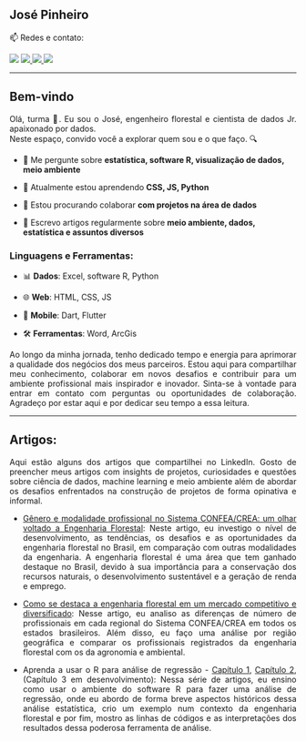 <h2 colors="red">José Pinheiro</h2>

<p>📫 Redes e contato:</p>
<a href="mailto:contato.jlvp000@gmail.com?body=%22Ol%C3%A1,%20estou%20entrando%20em%20contato%20para...%22">
  <img src="https://img.shields.io/badge/-Gmail-db4a39?style=flat-square&logo=Gmail&logoColor=white&link=mailto:contato.jlvp000@gmail.com?body=%22Ol%C3%A1,%20estou%20entrando%20em%20contato%20para...%22"/></a>
<a href="https://linkedin.com/in/jlvp000/">
  <img src="https://img.shields.io/badge/-Linkedin-0e76a8?style=flat-square&logo=Linkedin&logoColor=white&link=https://linkedin.com/in/jlvp000/">
</a>
<a href="https://medium.com/@jlvp000">
  <img src="https://img.shields.io/badge/-Medium-000?style=flat-square&logo=Medium&logoColor=white&link=https://medium.com/@jlvp000">
</a>
<a href="https://github.com/jlvp000/">
  <img src="https://img.shields.io/badge/-Github-000?style=flat-square&logo=Github&logoColor=white&link=https://github.com/jlvp000/">
</a>

--------------------------------------------------
<h2>Bem-vindo</h2>

<p align="justify">Olá, turma 👋. Eu sou o José, engenheiro florestal e cientista de dados Jr. apaixonado por dados. <br/> Neste espaço, convido você a explorar quem sou e o que faço. 🔍</p>

- 💬 Me pergunte sobre **estatística, software R, visualização de dados, meio ambiente**
  
- 🌱 Atualmente estou aprendendo **CSS, JS, Python**

- 👯 Estou procurando colaborar **com projetos na área de dados**

- 📝 Escrevo artigos regularmente sobre **meio ambiente, dados, estatística e assuntos diversos**

<h3 align="left">Linguagens e Ferramentas:</h3>

- 📊 **Dados**: Excel, software R, Python

- 🌐 **Web**: HTML, CSS, JS

- 📱  **Mobile**: Dart, Flutter

- 🛠️ **Ferramentas**: Word, ArcGis

<p align="justify">Ao longo da minha jornada, tenho dedicado tempo e energia para aprimorar a qualidade dos negócios dos meus parceiros. Estou aqui para compartilhar meu conhecimento, colaborar em novos desafios e contribuir para um ambiente profissional mais inspirador e inovador. Sinta-se à vontade para entrar em contato com perguntas ou oportunidades de colaboração. Agradeço por estar aqui e por dedicar seu tempo a essa leitura.</p>

--------------------------------------------------
<h2>Artigos:</h2>

<p align="justify">Aqui estão alguns dos artigos que compartilhei no LinkedIn. Gosto de preencher meus artigos com insights de projetos, curiosidades e questões sobre ciência de dados, machine learning e meio ambiente além de abordar os desafios enfrentados na construção de projetos de forma opinativa e informal.</p>

- <p align="justify"><a href="https://www.linkedin.com/pulse/g%25C3%25AAnero-e-modalidade-profissional-sistema-confeacrea-um-jos%25C3%25A9-pinheiro-daqnf/?trackingId=WeW7wDpfRdKOWEUZE9hP5Q%3D%3D">Gênero e modalidade profissional no Sistema CONFEA/CREA: um olhar voltado a Engenharia Florestal</a>: Neste artigo, eu investigo o nível de desenvolvimento, as tendências, os desafios e as oportunidades da engenharia florestal no Brasil, em comparação com outras modalidades da engenharia. A engenharia florestal é uma área que tem ganhado destaque no Brasil, devido à sua importância para a conservação dos recursos naturais, o desenvolvimento sustentável e a geração de renda e emprego.</p>

- <p align="justify"><a href="https://www.linkedin.com/pulse/g%25C3%25AAnero-e-modalidade-profissional-sistema-confeacrea-um-jos%25C3%25A9-pinheiro-daqnf/?trackingId=WeW7wDpfRdKOWEUZE9hP5Q%3D%3D">Como se destaca a engenharia florestal em um mercado competitivo e diversificado</a>: Nesse artigo, eu analiso as diferenças de número de profissionais em cada regional do Sistema CONFEA/CREA em todos os estados brasileiros. Além disso, eu faço uma análise por região geográfica e comparar os profissionais registrados da engenharia florestal com os da agronomia e ambiental.</p>

- <p align="justify">Aprenda a usar o R para análise de regressão - <a href="https://www.linkedin.com/pulse/aprenda-usar-o-r-para-an%25C3%25A1lise-de-regress%25C3%25A3o-cap%25C3%25ADtulo-jos%25C3%25A9-pinheiro-b965f/?trackingId=WeW7wDpfRdKOWEUZE9hP5Q%3D%3D">Capítulo 1</a>, <a href="https://www.linkedin.com/pulse/aprenda-usar-o-r-para-an%25C3%25A1lise-de-regress%25C3%25A3o-cap%25C3%25ADtulo-jos%25C3%25A9-pinheiro-lfl2f/?trackingId=WeW7wDpfRdKOWEUZE9hP5Q%3D%3D">Capítulo 2</a>, (Capítulo 3 em desenvolvimento): Nessa série de artigos, eu ensino como usar o ambiente do software R para fazer uma análise de regressão, onde eu abordo de forma breve aspectos históricos dessa análise estatística, crio um exemplo num contexto da engenharia florestal e por fim, mostro as linhas de códigos e as interpretações dos resultados dessa poderosa ferramenta de análise.</p>
